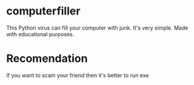 # computerfiller
This Python virus can fill your computer with junk. It's very simple. Made with educational purposes.
# Recomendation
If you want to scam your friend then it's better to run exe
